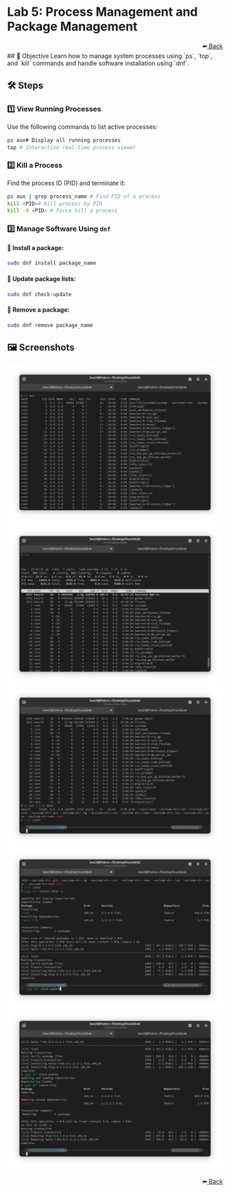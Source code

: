 # Lab 5: Process Management and Package Management
<div align="right">
    ⬅️<a href="../README.md"> Back</a>
</div>
## 📌 Objective
Learn how to manage system processes using `ps`, `top`, and `kill` commands and handle software installation using `dnf`.

## 🛠️ Steps

### 1️⃣ **View Running Processes**
Use the following commands to list active processes:

```bash
ps aux# Display all running processes
top # Interactive real-time process viewer
```

### 2️⃣ **Kill a Process**
Find the process ID (PID) and terminate it:

```bash
ps aux | grep process_name # Find PID of a process
kill <PID># Kill process by PID
kill -9 <PID> # Force kill a process
```

### 3️⃣ **Manage Software Using `dnf`**
#### 🔹 Install a package:
```bash
sudo dnf install package_name
```
#### 🔹 Update package lists:
```bash
sudo dnf check-update
```
#### 🔹 Remove a package:
```bash
sudo dnf remove package_name
```

## 🖼️ **Screenshots**
![Lab 5 Screenshot](lab5.png)
![Lab 5 Screenshot](lab5b.png)
![Lab 5 Screenshot](lab5c.png)
![Lab 5 Screenshot](lab5d.png)
![Lab 5 Screenshot](lab5e.png)
<div align="right">
    ⬅️<a href="../README.md"> Back</a>
</div>
